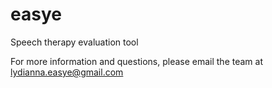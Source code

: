 # easye
Speech therapy evaluation tool

For more information and questions, please email the team at lydianna.easye@gmail.com
